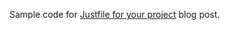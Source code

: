 Sample code for [Justfile for your project](https://maratg.com/posts/justfile-for-your-project/) blog post.


